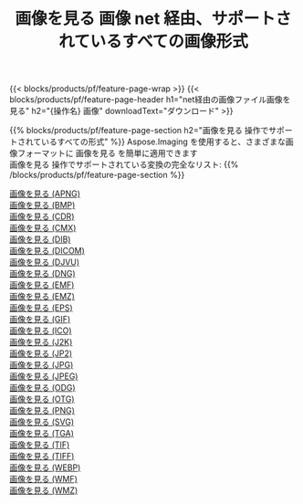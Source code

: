 ﻿---
title: 画像を見る 画像 net 経由、サポートされているすべての画像形式 
weight: 3920
url: /ja/net/viewer 
lang: ja
langdirlevel: 2
locales: zh-hans,ja,it,ru,de,es,fr,nl,id,lt,pl,pt,vi,tr,ko,zh-hant,ar,hi,th,sv,cs,uk,he
description: Aspose.Imaging を使用すると、net 経由で簡単に 画像を見る イメージを作成できます
---

{{< blocks/products/pf/feature-page-wrap >}}
{{< blocks/products/pf/feature-page-header h1="net経由の画像ファイル画像を見る" h2="{操作名} 画像" downloadText="ダウンロード" >}}


{{% blocks/products/pf/feature-page-section  h2="画像を見る 操作でサポートされているすべての形式" %}}
Aspose.Imaging を使用すると、さまざまな画像フォーマットに 画像を見る を簡単に適用できます
<br/>
画像を見る 操作でサポートされている変換の完全なリスト:
{{% /blocks/products/pf/feature-page-section %}}
<div class="container-fluid productfamilypage bg-gray">
    <div class="convertypes bg-gray agp-content section">
        <div class="container">
		<div class="row other-converters">
		    <div class='col-md-2 other-converter remove-lp remove-rp'><a href="/imaging/ja/net/viewer/apng" >画像を見る (APNG)</a></div><div class='col-md-2 other-converter remove-lp remove-rp'><a href="/imaging/ja/net/viewer/bmp" >画像を見る (BMP)</a></div><div class='col-md-2 other-converter remove-lp remove-rp'><a href="/imaging/ja/net/viewer/cdr" >画像を見る (CDR)</a></div><div class='col-md-2 other-converter remove-lp remove-rp'><a href="/imaging/ja/net/viewer/cmx" >画像を見る (CMX)</a></div><div class='col-md-2 other-converter remove-lp remove-rp'><a href="/imaging/ja/net/viewer/dib" >画像を見る (DIB)</a></div><div class='col-md-2 other-converter remove-lp remove-rp'><a href="/imaging/ja/net/viewer/dicom" >画像を見る (DICOM)</a></div><div class='col-md-2 other-converter remove-lp remove-rp'><a href="/imaging/ja/net/viewer/djvu" >画像を見る (DJVU)</a></div><div class='col-md-2 other-converter remove-lp remove-rp'><a href="/imaging/ja/net/viewer/dng" >画像を見る (DNG)</a></div><div class='col-md-2 other-converter remove-lp remove-rp'><a href="/imaging/ja/net/viewer/emf" >画像を見る (EMF)</a></div><div class='col-md-2 other-converter remove-lp remove-rp'><a href="/imaging/ja/net/viewer/emz" >画像を見る (EMZ)</a></div><div class='col-md-2 other-converter remove-lp remove-rp'><a href="/imaging/ja/net/viewer/eps" >画像を見る (EPS)</a></div><div class='col-md-2 other-converter remove-lp remove-rp'><a href="/imaging/ja/net/viewer/gif" >画像を見る (GIF)</a></div><div class='col-md-2 other-converter remove-lp remove-rp'><a href="/imaging/ja/net/viewer/ico" >画像を見る (ICO)</a></div><div class='col-md-2 other-converter remove-lp remove-rp'><a href="/imaging/ja/net/viewer/j2k" >画像を見る (J2K)</a></div><div class='col-md-2 other-converter remove-lp remove-rp'><a href="/imaging/ja/net/viewer/jp2" >画像を見る (JP2)</a></div><div class='col-md-2 other-converter remove-lp remove-rp'><a href="/imaging/ja/net/viewer/jpg" >画像を見る (JPG)</a></div><div class='col-md-2 other-converter remove-lp remove-rp'><a href="/imaging/ja/net/viewer/jpeg" >画像を見る (JPEG)</a></div><div class='col-md-2 other-converter remove-lp remove-rp'><a href="/imaging/ja/net/viewer/odg" >画像を見る (ODG)</a></div><div class='col-md-2 other-converter remove-lp remove-rp'><a href="/imaging/ja/net/viewer/otg" >画像を見る (OTG)</a></div><div class='col-md-2 other-converter remove-lp remove-rp'><a href="/imaging/ja/net/viewer/png" >画像を見る (PNG)</a></div><div class='col-md-2 other-converter remove-lp remove-rp'><a href="/imaging/ja/net/viewer/svg" >画像を見る (SVG)</a></div><div class='col-md-2 other-converter remove-lp remove-rp'><a href="/imaging/ja/net/viewer/tga" >画像を見る (TGA)</a></div><div class='col-md-2 other-converter remove-lp remove-rp'><a href="/imaging/ja/net/viewer/tif" >画像を見る (TIF)</a></div><div class='col-md-2 other-converter remove-lp remove-rp'><a href="/imaging/ja/net/viewer/tiff" >画像を見る (TIFF)</a></div><div class='col-md-2 other-converter remove-lp remove-rp'><a href="/imaging/ja/net/viewer/webp" >画像を見る (WEBP)</a></div><div class='col-md-2 other-converter remove-lp remove-rp'><a href="/imaging/ja/net/viewer/wmf" >画像を見る (WMF)</a></div><div class='col-md-2 other-converter remove-lp remove-rp'><a href="/imaging/ja/net/viewer/wmz" >画像を見る (WMZ)</a></div>
                </div>
        </div>
    </div>
</div>
<br/>
